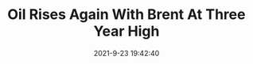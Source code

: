 ---
"title": "Oil Rises Again With Brent At Three Year High"
"date": "2021-9-23 19:42:40"
"feed_name": "RIGZONE"
"feed_website": "http://www.rigzone.com/"
"feed_rss": "http://www.rigzone.com/news/rss/rigzone_latest.aspx"
"link": "https://www.rigzone.com/news/wire/oil_rises_again_with_brent_at_three_year_high-23-sep-2021-166518-article/?rss=true"
"file": "_posts/2021-1-1-016231307ff6de044b9f79b0e8d94c6bd8efc374.md"
"accident": "0"
"drilling": "0"
"dead": "0"
"injured": "0"
"where": "unknown site"
---